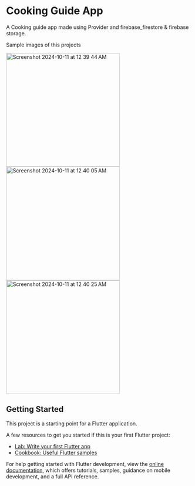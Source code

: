 # Cooking Guide App

A Cooking guide app made using Provider and firebase_firestore & firebase storage.

Sample images of this projects

<img width="309" alt="Screenshot 2024-10-11 at 12 39 44 AM" src="https://github.com/user-attachments/assets/e0c381af-db62-449d-b0fa-1acb0d2e19d7">
<img width="309" alt="Screenshot 2024-10-11 at 12 40 05 AM" src="https://github.com/user-attachments/assets/de101ddb-4e2a-42c8-b2b3-32d01e58924e">
<img width="309" alt="Screenshot 2024-10-11 at 12 40 25 AM" src="https://github.com/user-attachments/assets/68689969-7204-4cc6-a44c-b05ca57f9931">





## Getting Started

This project is a starting point for a Flutter application.

A few resources to get you started if this is your first Flutter project:

- [Lab: Write your first Flutter app](https://docs.flutter.dev/get-started/codelab)
- [Cookbook: Useful Flutter samples](https://docs.flutter.dev/cookbook)

For help getting started with Flutter development, view the
[online documentation](https://docs.flutter.dev/), which offers tutorials,
samples, guidance on mobile development, and a full API reference.
